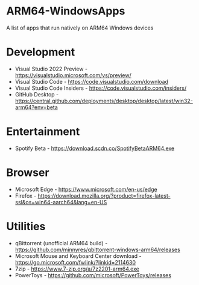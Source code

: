 # ARM64-WindowsApps
A list of apps that run natively on ARM64 Windows devices

# Development
- Visual Studio 2022 Preview - https://visualstudio.microsoft.com/vs/preview/
- Visual Studio Code - https://code.visualstudio.com/download
- Visual Studio Code Insiders - https://code.visualstudio.com/insiders/
- GitHub Desktop - https://central.github.com/deployments/desktop/desktop/latest/win32-arm64?env=beta

# Entertainment
- Spotify Beta - https://download.scdn.co/SpotifyBetaARM64.exe

# Browser
- Microsoft Edge - https://www.microsoft.com/en-us/edge
- Firefox - https://download.mozilla.org/?product=firefox-latest-ssl&os=win64-aarch64&lang=en-US

# Utilities
- qBittorrent (unofficial ARM64 build) - https://github.com/minnyres/qbittorrent-windows-arm64/releases
- Microsoft Mouse and Keyboard Center download - https://go.microsoft.com/fwlink/?linkid=2114630
- 7zip - https://www.7-zip.org/a/7z2201-arm64.exe
- PowerToys - https://github.com/microsoft/PowerToys/releases
